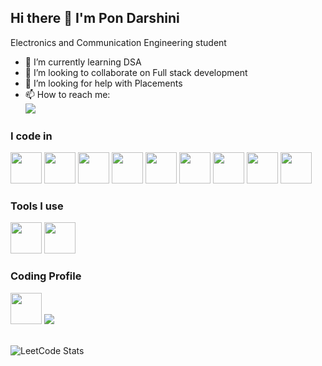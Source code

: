 ## Hi there 👋 I'm Pon Darshini

Electronics and Communication Engineering student

- 🌱 I’m currently learning DSA
- 👯 I’m looking to collaborate on Full stack development
- 🤔 I’m looking for help with Placements 
- 📫 How to reach me:
<br/> [<img src="https://img.shields.io/badge/LinkedIn-0077B5?style=for-the-badge&logo=linkedin&logoColor=white" />](https://www.linkedin.com/in/pon-darshini/)

### I code in
<img height="50" width="50" src="https://img.icons8.com/?size=100&id=Pd2x9GWu9ovX&format=png&color=000000" /> <img height="50" width="50" src="https://img.icons8.com/?size=100&id=asWSSTBrDlTW&format=png&color=000000" /> <img height="50" width="50" src="https://img.icons8.com/?size=100&id=13441&format=png&color=000000" /> <img height="50" width="50" src="https://img.icons8.com/?size=100&id=108784&format=png&color=000000" /> <img height="50" width="50" src="https://img.icons8.com/?size=100&id=v8RpPQUwv0N8&format=png&color=000000" /> <img height="50" width="50" src="https://img.icons8.com/?size=100&id=3BTBsJs5myRy&format=png&color=000000" /> <img height="50" width="50" src="https://img.icons8.com/?size=100&id=UFXRpPFebwa2&format=png&color=000000" /> <img height="50" width="50" src="https://img.icons8.com/?size=100&id=hsPbhkOH4FMe&format=png&color=000000" /> <img height="50" width="50" src="https://img.icons8.com/?size=100&id=WNoJgbzDr3i2&format=png&color=000000" />

### Tools I use
<img height="50" width="50" src="https://img.icons8.com/?size=100&id=20906&format=png&color=000000" /> <img height="50" width="50" src="https://camo.githubusercontent.com/b693f93e8574e1056ec0cbeda4208bb4d0965fdfaaee4c15ba2c9dad441bb2e5/68747470733a2f2f696d672e69636f6e73382e636f6d2f636f6c6f722f34382f3030303030302f76697375616c2d73747564696f2d636f64652d323031392e706e67" />
</br>
### Coding Profile
[<img height="50" width="50" src="https://img.icons8.com/?size=100&id=AbQBhN9v62Ob&format=png&color=000000"/>](https://www.geeksforgeeks.org/user/pondarshini/)
[<img src="https://img.shields.io/badge/-LeetCode-FFA116?style=for-the-badge&logo=LeetCode&logoColor=black"/>](https://leetcode.com/u/pondarshini/)
</br>
</br>

![LeetCode Stats](https://leetcard.jacoblin.cool/pondarshini?theme=dark&font=Marcellus&ext=contest)

